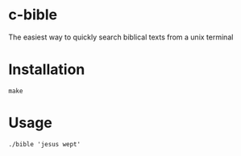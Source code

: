 # c-bible

The easiest way to quickly search biblical texts from a unix terminal

# Installation

    make

# Usage

    ./bible 'jesus wept'
